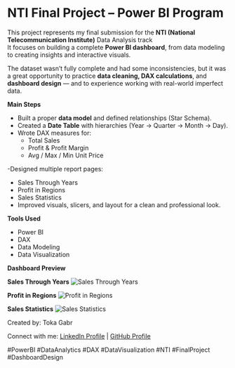 # NTI Final Project – Power BI Program

This project represents my final submission for the **NTI (National Telecommunication Institute)** Data Analysis track   
It focuses on building a complete **Power BI dashboard**, from data modeling to creating insights and interactive visuals.

The dataset wasn’t fully complete and had some inconsistencies, but it was a great opportunity to practice **data cleaning, DAX calculations**, and **dashboard design** — and to experience working with real-world imperfect data.

**Main Steps**
- Built a proper **data model** and defined relationships (Star Schema).  
- Created a **Date Table** with hierarchies (Year → Quarter → Month → Day).  
- Wrote DAX measures for:
  - Total Sales  
  - Profit & Profit Margin  
  - Avg / Max / Min Unit Price
    
-Designed multiple report pages:
  - Sales Through Years  
  - Profit in Regions  
  - Sales Statistics  
- Improved visuals, slicers, and layout for a clean and professional look.

**Tools Used**
- Power BI  
- DAX  
- Data Modeling  
- Data Visualization  
 

**Dashboard Preview**

**Sales Through Years**
![Sales Through Years](Screenshots/dashboard1.jpg)

**Profit in Regions**
![Profit in Regions](Screenshots/dashboard2.jpg)

**Sales Statistics**
![Sales Statistics](Screenshots/dashboard3.jpg)

Created by: Toka Gabr  

Connect with me: 
[LinkedIn Profile](www.linkedin.com/in/tokagabr) | [GitHub Profile](https://github.com/tokagabr)


#PowerBI #DataAnalytics #DAX #DataVisualization #NTI #FinalProject #DashboardDesign
